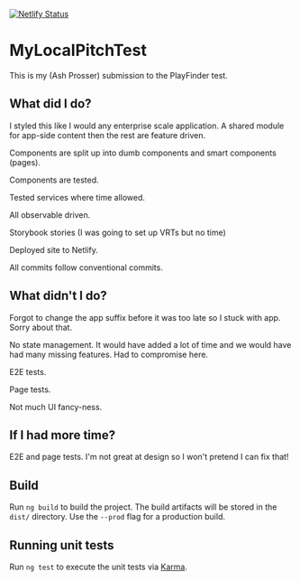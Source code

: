 [![Netlify Status](https://api.netlify.com/api/v1/badges/2c41a360-552c-4f33-a5ea-59210aa825f9/deploy-status)](https://app.netlify.com/sites/eager-jackson-e7fc24/deploys)

# MyLocalPitchTest

This is my (Ash Prosser) submission to the PlayFinder test.

## What did I do?

I styled this like I would any enterprise scale application. A shared module for app-side content then the rest are feature driven.

Components are split up into dumb components and smart components (pages).

Components are tested.

Tested services where time allowed.

All observable driven.

Storybook stories (I was going to set up VRTs but no time)

Deployed site to Netlify.

All commits follow conventional commits.

## What didn't I do?

Forgot to change the app suffix before it was too late so I stuck with app. Sorry about that.

No state management. It would have added a lot of time and we would have had many missing features. Had to compromise here.

E2E tests. 

Page tests.

Not much UI fancy-ness.

## If I had more time?

E2E and page tests. I'm not great at design so I won't pretend I can fix that!

## Build

Run `ng build` to build the project. The build artifacts will be stored in the `dist/` directory. Use the `--prod` flag for a production build.

## Running unit tests

Run `ng test` to execute the unit tests via [Karma](https://karma-runner.github.io).

